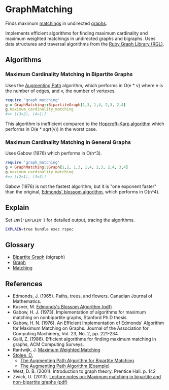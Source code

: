 GraphMatching
=============

Finds maximum [matchings][6] in undirected [graphs][7].

Implements efficient algorithms for finding maximum cardinality
and maximum weighted matchings in undirected graphs and bigraphs.
Uses data structures and traversal algorithms from the
[Ruby Graph Library (RGL)][4].

Algorithms
----------

### Maximum Cardinality Matching in Bipartite Graphs

Uses the [Augmenting Path][5] algorithm, which performs in O(e * v)
where e is the number of edges, and v, the number of vertexes.

```ruby
require 'graph_matching'
g = GraphMatching::BipartiteGraph[1,3, 1,4, 2,3, 2,4]
g.maximum_cardinality_matching
#=> [(3=2), (4=1)]
```

This algorithm is inefficient compared to the [Hopcroft–Karp algorithm][13]
which performs in O(e * sqrt(v)) in the worst case.

### Maximum Cardinality Matching in General Graphs

Uses Gabow (1976) which performs in O(n^3).

```ruby
require 'graph_matching'
g = GraphMatching::Graph[1,2, 1,3, 1,4, 2,3, 2,4, 3,4]
g.maximum_cardinality_matching
#=> [(2=1), (4=3)]
```

Gabow (1976) is not the fastest algorithm, but it is "one exponent
faster" than the original, [Edmonds' blossom algorithm][9], which
performs in O(n^4).

Explain
-------

Set `ENV['EXPLAIN']` for detailed output, tracing the algorithms.

```bash
EXPLAIN=true bundle exec rspec
```

Glossary
--------

- [Bipartite Graph][3] (bigraph)
- [Graph][7]
- [Matching][6]

References
----------

- Edmonds, J. (1965). Paths, trees, and flowers. Canadian Journal of Mathematics.
- Kusner, M. [Edmonds's Blossom Algorithm (pdf)][12]
- Gabow, H. J. (1973). Implementation of algorithms for maximum matching on nonbipartite graphs, Stanford Ph.D thesis.
- Gabow, H. N. (1976). An Efficient Implementation of Edmonds'
Algorithm for Maximum Matching on Graphs. Journal of the Association
for Computing Machinery, Vol. 23, No. 2, pp. 221-234
- Galil, Z. (1986). Efficient algorithms for finding maximum matching in graphs, ACM Computing Surveys.
- Rantwijk, J. [Maximum Weighted Matching][11]
- [Stolee, D.][8]
    - [The Augmenting Path Algorithm for Bipartite Matching][1]
    - [The Augmenting Path Algorithm (Example)][2]
- West, D. B. (2001). Introduction to graph theory. Prentice Hall. p. 142
- Zwick, U. (2013). [Lecture notes on: Maximum matching in bipartite and non-bipartite graphs (pdf)][10]

[1]: http://www.youtube.com/watch?v=ory4WMX0rDU "The Augmenting Path Algorithm for Bipartite Matching"
[2]: http://www.youtube.com/watch?v=C9c8zEZXboA "The Augmenting Path Algorithm (Example)"
[3]: http://en.wikipedia.org/wiki/Bipartite_graph
[4]: http://rgl.rubyforge.org/rgl/index.html
[5]: http://en.wikipedia.org/wiki/Matching_%28graph_theory%29#In_unweighted_bipartite_graphs
[6]: http://en.wikipedia.org/wiki/Matching_%28graph_theory%29
[7]: http://en.wikipedia.org/wiki/Graph_theory
[8]: http://www.math.uiuc.edu/~stolee/
[9]: http://en.wikipedia.org/wiki/Blossom_algorithm
[10]: http://www.cs.tau.ac.il/~zwick/grad-algo-13/match.pdf
[11]: http://jorisvr.nl/maximummatching.html
[12]: http://matthewkusner.com/MatthewKusner_BlossomAlgorithmReport.pdf
[13]: http://en.wikipedia.org/wiki/Hopcroft%E2%80%93Karp_algorithm

